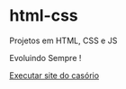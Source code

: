 # html-css
 Projetos em HTML, CSS e JS

 Evoluindo Sempre !

<a href="https://nicollassevero.github.io/html-css/projetos/projeto-casamento/casamento.html">Executar site do casório</a>